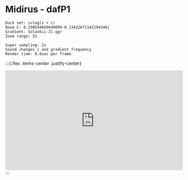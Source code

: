 # Midirus - dafP1

```
Duck set: z=log(z + c)
Base C: 0.298544669649099-0.13422671142194348j
Gradient: Solankii-21.ggr
Zoom range: 51

Super sampling: 2x
Sound changes c and gradient frequency
Render time: 0.8sec per frame
```

:::{.flex .items-center .justify-center}
<iframe width="560" height="315" src="https://www.youtube.com/embed/pXVPGXXWia8" title="YouTube video player" frameborder="0" allow="accelerometer; autoplay; clipboard-write; encrypted-media; gyroscope; picture-in-picture" allowfullscreen></iframe>
:::
